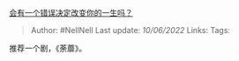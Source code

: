 [会有一个错误决定改变你的一生吗？](https://www.zhihu.com/question/536192352/answer/2522057021)

> Author: #NellNell
Last update: *10/06/2022*
Links:
Tags:

推荐一个剧，《荼蘼》。
